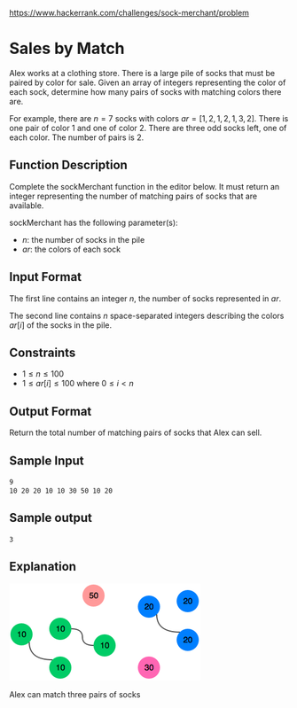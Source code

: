 https://www.hackerrank.com/challenges/sock-merchant/problem

# Sales by Match

Alex works at a clothing store. There is a large pile of socks that must be paired by color for sale. Given an array of integers representing the color of each sock, determine how many pairs of socks with matching colors there are.

For example, there are  $n = 7$ socks with colors $ar = [1,2,1,2,1,3,2]$. There is one pair of color $1$ and one of color $2$. There are three odd socks left, one of each color. The number of pairs is $2$.

## Function Description

Complete the sockMerchant function in the editor below. It must return an integer representing the number of matching pairs of socks that are available.

sockMerchant has the following parameter(s):

* $n$: the number of socks in the pile
* $ar$: the colors of each sock

## Input Format

The first line contains an integer $n$, the number of socks represented in $ar$.

The second line contains $n$ space-separated integers describing the colors $ar[i]$ of the socks in the pile.

## Constraints

* $1 \leq n \leq 100$
* $1 \leq ar[i] \leq 100$ where $0 \leq i < n$

## Output Format

Return the total number of matching pairs of socks that Alex can sell.

## Sample Input

    9
    10 20 20 10 10 30 50 10 20

## Sample output

    3

## Explanation

![](1474122392-c7b9097430-sock.png)

Alex can match three pairs of socks